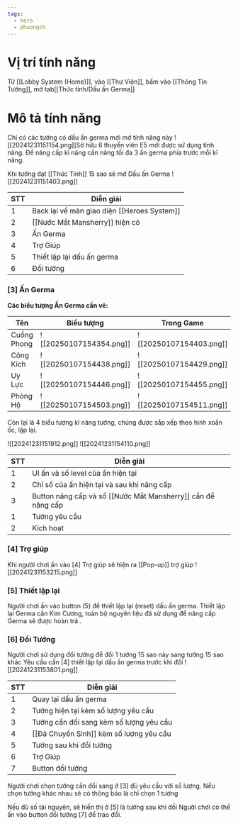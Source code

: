 ```yaml
---
tags:
  - hero
  - phuongch
---
```

# Vị trí tính năng
Từ [[Lobby System (Home)]], vào [[Thư Viện]], bấm vào [[Thông Tin Tướng]], mở tab[[Thức tỉnh/Dấu ấn Germa]]
# Mô tả tính năng

Chỉ có các tướng có dấu ấn germa mới mở tính năng này
![[20241231151154.png]]Sở hữu 6 thuyền viên E5 mới được sử dụng tính năng.
Để nâng cấp kĩ năng cần nâng tối đa 3 ấn germa phía trước mỗi kĩ năng.

Khi tướng đạt [[Thức Tỉnh]] 15 sao sẽ mở Dấu ấn Germa
![[20241231151403.png]]


| STT | Diễn giải                                   |
| --- | ------------------------------------------- |
| 1   | Back lại về màn giao diện [[Heroes System]] |
| 2   | [[Nước Mắt Mansherry]] hiện có              |
| 3   | Ấn Germa                                    |
| 4   | Trợ Giúp                                    |
| 5   | Thiết lập lại dấu ấn germa                  |
| 6   | Đổi tướng                                   |
### [3] Ấn Germa
**Các biểu tượng Ấn Germa cần vẽ:**

| Tên         | Biểu tượng                           | Trong Game                           |
| ----------- | ------------------------------------ | ------------------------------------ |
| Cuồng Phong | ![[20250107154354.png]] | ![[20250107154403.png]] |
| Công Kích   | ![[20250107154438.png]] | ![[20250107154429.png]] |
| Uy Lực      | ![[20250107154446.png]] | ![[20250107154455.png]] |
| Phòng Hộ    | ![[20250107154503.png]] | ![[20250107154511.png]] |

Còn lại là 4 biểu tượng kĩ năng tướng, chúng được sắp xếp theo hình xoắn ốc, lặp lại.


![[20241231151912.png]]
![[20241231154110.png]]

| STT | Diễn giải                                                    |
| --- | ------------------------------------------------------------ |
| 1   | UI ấn và số level của ấn hiện tại                            |
| 2   | Chỉ số của ấn hiện tại và sau khi nâng cấp                   |
| 3   | Button nâng cấp và số [[Nước Mắt Mansherry]] cần để nâng cấp |
| 1   | Tướng yêu cầu                                                |
| 2   | Kích hoạt                                                    |

### [4] Trợ giúp
Khi người chơi ấn vào [4] Trợ giúp sẽ hiện ra [[Pop-up]] trợ giúp
![[20241231153215.png]]
### [5] Thiết lập lại
Người chơi ấn vào button (5) để thiết lập lại (reset) dấu ấn germa.
Thiết lập lại Germa cần Kim Cương, toàn bộ nguyên liệu đã sử dụng để nâng cấp Germa sẽ được hoàn trả .
### [6] Đổi Tướng
Người chơi sử dụng đổi tướng để đổi 1 tướng 15 sao này sang tướng 15 sao khác
Yêu cầu cần [4] thiết lập lại dấu ấn germa trước khi đổi
![[20241231153801.png]]

| STT | Diễn giải                               |
| --- | --------------------------------------- |
| 1   | Quay lại dấu ấn germa                   |
| 2   | Tướng hiện tại kèm số lượng yêu cầu     |
| 3   | Tướng cần đổi sang kèm số lượng yêu cầu |
| 4   | [[Đá Chuyển Sinh]] kèm số lượng yêu cầu |
| 5   | Tướng sau khi đổi tướng                 |
| 6   | Trợ Giúp                                |
| 7   | Button đổi tướng                        |

Người chơi chọn tướng cần đổi sang ở [3] đủ yêu cầu với số lượng. Nếu chọn tướng khác nhau sẽ có thông báo là chỉ chọn 1 tướng

Nếu đủ số tài nguyên, sẽ hiển thị ở [5] là tướng sau  khi đổi
Người chơi có thể ấn vào button đổi tướng [7] để trao đổi.